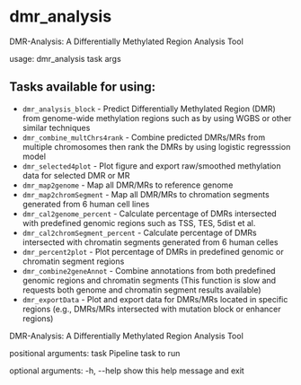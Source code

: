 # dmr_analysis

DMR-Analysis: A Differentially Methylated Region Analysis Tool


usage:  dmr_analysis task args

## Tasks available for using:
<ul>
  <li>
    <code>dmr_analysis_block</code>
    - Predict Differentially Methylated Region (DMR) from genome-wide methylation regions such as by using WGBS or other similar techniques
  </li>
  <li>
    <code>dmr_combine_multChrs4rank</code>
    - Combine predicted DMRs/MRs from multiple chromosomes then rank the DMRs by using logistic regresssion model
  </li>
  <li>
    <code>dmr_selected4plot</code>
    - Plot figure and export raw/smoothed methylation data for selected DMR or MR
  </li>
  <li>
    <code>dmr_map2genome</code>
    - Map all DMR/MRs to reference genome
  </li>
  <li>
    <code>dmr_map2chromSegment</code>
    - Map all DMR/MRs to chromation segments generated from 6 human cell lines
  </li>
  <li>
    <code>dmr_cal2genome_percent</code>
    - Calculate percentage of DMRs intersected with predefined genomic regions such as TSS, TES, 5dist et al.
  </li>
  <li>
    <code>dmr_cal2chromSegment_percent</code>
    - Calculate percentage of DMRs intersected with chromatin segments generated from 6 human celles 
  </li>
  <li>
    <code>dmr_percent2plot</code>
    - Plot percentage of DMRs in predefined genomic or chromatin segment regions
  </li>
  <li>
    <code>dmr_combine2geneAnnot</code>
    - Combine annotations from both predefined genomic regions and chromatin segments (This function is slow and requests both genome and chromatin segment results available)
  </li>
  <li>
    <code>dmr_exportData</code>
    - Plot and export data for DMRs/MRs located in specific regions (e.g., DMRs/MRs intersected with mutation block or enhancer regions)
  </li>
</ul>


DMR-Analysis: A Differentially Methylated Region Analysis Tool

positional arguments:
  task        Pipeline task to run

optional arguments:
  -h, --help  show this help message and exit
